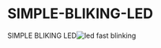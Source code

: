 # SIMPLE-BLIKING-LED
SIMPLE BLIKING LED![led fast blinking](https://user-images.githubusercontent.com/28824564/227757579-3189347e-cfd2-4343-9a37-104c2b990e14.png)
